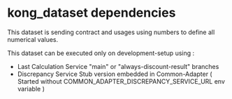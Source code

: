 
# kong_dataset dependencies

This dataset is sending contract and usages using numbers to define all numerical values.

This dataset can be executed only on development-setup using :

 - Last Calculation Service "main" or "always-discount-result" branches
 - Discrepancy Service Stub version embedded in Common-Adapter ( Started without COMMON_ADAPTER_DISCREPANCY_SERVICE_URL env variable )
